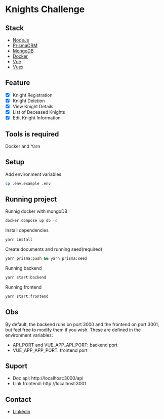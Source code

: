# Knights Challenge 

## Stack
 - [NodeJs](https://nodejs.org/en)
 - [PrismaORM](https://www.prisma.io/?via=start&gad_source=1&gclid=Cj0KCQiA19e8BhCVARIsALpFMgEJ0eOAMb4O02iUZ8ecYw_MDfk13leVIIziLB41kiJMjK4Yj4l1W6YaAp8_EALw_wcB)
 - [MongoDB](https://www.mongodb.com/pt-br/lp/cloud/atlas/try4?utm_source=google&utm_campaign=search_gs_pl_evergreen_atlas_core_retarget-brand_gic-null_amers-all_ps-all_desktop_eng_lead&utm_term=mongodb&utm_medium=cpc_paid_search&utm_ad=e&utm_ad_campaign_id=14412646314&adgroup=131761122172&cq_cmp=14412646314&gad_source=1&gclid=Cj0KCQiA19e8BhCVARIsALpFMgE1ganpjdDOnSKnsDY1DfsRlXahKEdzqRmWkIK1CSmkLmswghRN5xYaAm81EALw_wcB)
 - [Docker](https://www.docker.com/)
 - [Vue](https://vuejs.org/)
 - [Vuex](https://vuex.vuejs.org/)

## Feature
- [x] Knight Registration
- [x] Knight Deletion
- [x] View Knight Details
- [x] List of Deceased Knights
- [x] Edit Knight Information

## Tools is required
Docker and Yarn

## Setup
Add environment variables
```bash
cp .env.example .env
```

## Running project
Runnig docker with mongoDB
```bash
docker compose up db -d
```

Install dependencies
```bash
yarn install
```

Create documents and running seed(required)
```bash
yarn prisma:push && yarn prisma:seed
```

Running backend
```bash
yarn start:backend
```

Running frontend
```bash
yarn start:frontend
```

## Obs
By default, the backend runs on port 3000 and the frontend on port 3001, but feel free to modify them if you wish. These are defined in the environment variables: 

- API_PORT and VUE_APP_API_PORT: backend port
- VUE_APP_APP_PORT: frontend port

## Suport
- Doc api: http://localhost:3000/api
- Link frontend: http://localhost:3001

## Contact
- [Linkedin](https://www.linkedin.com/in/ybarbosa/) 